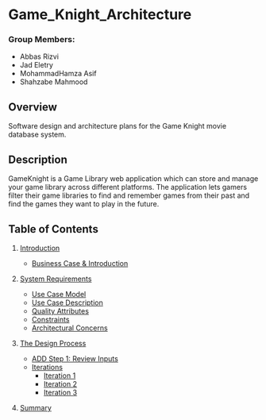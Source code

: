 # Game_Knight_Architecture
### Group Members: 
* Abbas Rizvi  
* Jad Eletry  
* MohammadHamza Asif  
* Shahzabe Mahmood  

## Overview 
Software design and architecture plans for the Game Knight movie database system. 

## Description
GameKnight is a Game Library web application which can store and manage your game library across different platforms. The application lets gamers filter their game libraries to find and remember games from their past and find the games they want to play in the future. 

## Table of Contents
1. [Introduction](https://github.com/Mohammad0336/Game_KnightArchitecture/tree/main/Business%20Case)
    * [Business Case & Introduction](https://github.com/Mohammad0336/Game_KnightArchitecture/blob/main/Business%20Case/Intro_BusinessCase.pdf)
2. [System Requirements](https://github.com/Mohammad0336/Game_KnightArchitecture/tree/main/System%20Requirements)
    * [Use Case Model](https://github.com/Mohammad0336/Game_KnightArchitecture/blob/main/System%20Requirements/Use_Case_Model.pdf)
    * [Use Case Description](https://github.com/Mohammad0336/Game_KnightArchitecture/blob/main/System%20Requirements/Use_Case_Descriptions.pdf)
    * [Quality Attributes](https://github.com/Mohammad0336/Game_KnightArchitecture/blob/main/System%20Requirements/Quality_Attribute_Scenarios.pdf)
    * [Constraints](https://github.com/Mohammad0336/Game_KnightArchitecture/blob/main/System%20Requirements/Constraints.pdf)
    * [Architectural Concerns](https://github.com/Mohammad0336/Game_KnightArchitecture/blob/main/System%20Requirements/Architectural_Concerns.pdf)

3. [The Design Process](https://github.com/Mohammad0336/Game_KnightArchitecture/tree/main/Design%20Process)
    * [ADD Step 1: Review Inputs](https://github.com/Mohammad0336/Game_KnightArchitecture/blob/main/Design%20Process/Step1_Review_Inputs.pdf)
    * [Iterations](https://github.com/Mohammad0336/Game_KnightArchitecture/tree/main/Design%20Process/Iterations)
        * [Iteration 1](https://github.com/Mohammad0336/Game_KnightArchitecture/blob/main/Design%20Process/Iterations/Iteration1.pdf)
        * [Iteration 2](https://github.com/Mohammad0336/Game_KnightArchitecture/blob/main/Design%20Process/Iterations/Iteration2.pdf)
        * [Iteration 3](https://github.com/Mohammad0336/Game_KnightArchitecture/blob/main/Design%20Process/Iterations/Iteration3.pdf)

 4. [Summary](https://github.com/Mohammad0336/Game_KnightArchitecture/blob/main/Summary.pdf)

